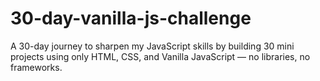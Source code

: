 # 30-day-vanilla-js-challenge
A 30-day journey to sharpen my JavaScript skills by building 30 mini projects using only HTML, CSS, and Vanilla JavaScript — no libraries, no frameworks.
